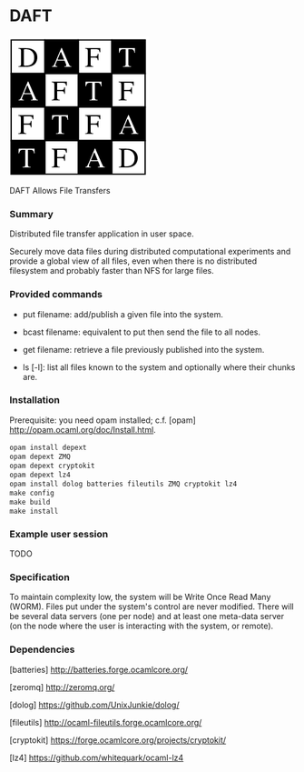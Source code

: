 DAFT
====

![Logo](doc/daft_logo.png?raw=true)

DAFT Allows File Transfers

### Summary

Distributed file transfer application in user space.

Securely move data files during distributed computational experiments
and provide a global view of all files, even
when there is no distributed filesystem and probably faster than NFS
for large files.

### Provided commands

- put filename: add/publish a given file into the system.

- bcast filename: equivalent to put then send the file to all nodes.

- get filename: retrieve a file previously published into the system.

- ls [-l]: list all files known to the system and optionally where their
  chunks are.

### Installation

Prerequisite: you need opam installed;
c.f. [opam] http://opam.ocaml.org/doc/Install.html.

```shell
opam install depext
opam depext ZMQ
opam depext cryptokit
opam depext lz4
opam install dolog batteries fileutils ZMQ cryptokit lz4
make config
make build
make install
```

### Example user session

TODO

### Specification

To maintain complexity low, the system will be Write Once Read Many 
(WORM). Files put under the system's control are never modified.
There will be several data servers (one per node) and at least
one meta-data server (on the node where the user is interacting with the
system, or remote).

### Dependencies

[batteries] http://batteries.forge.ocamlcore.org/

[zeromq] http://zeromq.org/

[dolog] https://github.com/UnixJunkie/dolog/

[fileutils] http://ocaml-fileutils.forge.ocamlcore.org/

[cryptokit] https://forge.ocamlcore.org/projects/cryptokit/

[lz4] https://github.com/whitequark/ocaml-lz4
